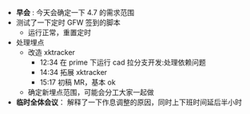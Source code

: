 - **早会** : 今天会确定一下 4.7 的需求范围
- 测试了一下定时 GFW 签到的脚本
	- 运行正常，重置定时
- 处理埋点
	- 改造 xktracker
		- 12:34 在 prime 下运行 cad 拉分支开发:处理依赖问题 
		- 14:34 拓展 xktracker
		- 15:17 初稿 MR，基本 ok
	- 确定新埋点范围，可能会分工大家一起做
- **临时全体会议**： 解释了一下作息调整的原因，同时上下班时间延后半小时